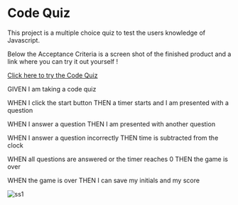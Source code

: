 
# Code Quiz

This project is a multiple choice quiz to test the users knowledge of Javascript.

Below the Acceptance Criteria is a screen shot of the finished product and a
link where you can try it out yourself !

[Click here to try the Code Quiz](https://chorvick.github.io/codequiz/index.html)

GIVEN I am taking a code quiz

WHEN I click the start button
THEN a timer starts and I am presented with a question

WHEN I answer a question
THEN I am presented with another question

WHEN I answer a question incorrectly
THEN time is subtracted from the clock

WHEN all questions are answered or the timer reaches 0
THEN the game is over

WHEN the game is over
THEN I can save my initials and my score


![ss1](https://user-images.githubusercontent.com/52890172/105093709-2dbb8380-5a71-11eb-908f-7ebaf1677752.png)



